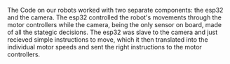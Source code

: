 The Code on our robots worked with two separate components: the esp32 and the camera. The esp32 controlled the robot's movements through the motor controllers while the camera, being the only sensor on board, made of all the stategic decisions. The esp32 was slave to the camera and just recieved simple instructions to move, which it then translated into the individual motor speeds and sent the right instructions to the motor controllers.
